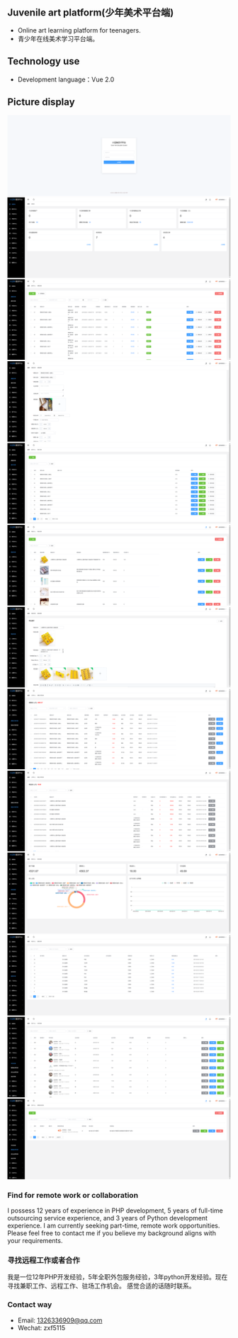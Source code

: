 ## Juvenile art platform(少年美术平台端)
- Online art learning platform for teenagers.
- 青少年在线美术学习平台端。


## Technology use
- Development language：Vue 2.0


## Picture display
![登录页](tmp/1.png)
![首页](tmp/2.png)
![课程列表页](tmp/3.png)
![课程编辑页](tmp/4.png)
![课件列表页](tmp/5.png)
![商品列表页](tmp/6.png)
![商品编辑页](tmp/7.png)
![课程订单列表页](tmp/8.png)
![商品订单列表页](tmp/9.png)
![财务报表页](tmp/10.png)
![提现列表页](tmp/11.png)
![学员列表页](tmp/12.png)
![老师列表页](tmp/13.png)


### Find for remote work or collaboration
I possess 12 years of experience in PHP development, 5 years of full-time outsourcing service experience, and 3 years of Python development experience.  I am currently seeking part-time, remote work opportunities.  Please feel free to contact me if you believe my background aligns with your requirements.


### 寻找远程工作或者合作
我是一位12年PHP开发经验，5年全职外包服务经验，3年python开发经验。现在寻找兼职工作、远程工作、驻场工作机会。 感觉合适的话随时联系。


### Contact way
- Email: 1326336909@qq.com
- Wechat: zxf5115
